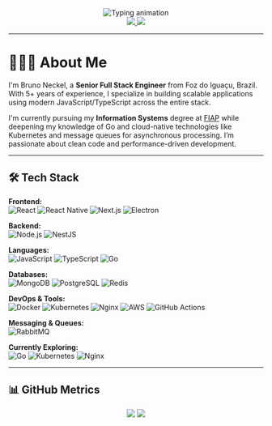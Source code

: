 <div align="center">
  <img src="https://readme-typing-svg.herokuapp.com?font=Fira+Code&pause=1000&color=22D3EE&center=true&vCenter=true&width=500&lines=Senior%20Software%20Engineer;TypeScript%20•%20React%20•%20Next.js%20•%20Node.js;Clean%20Code%20Advocate%20•%205%2B%20Years%20Experience" alt="Typing animation" />
</div>


<div align="center">
  <a href="https://www.linkedin.com/in/brunownk" target="_blank">
    <img src="https://img.shields.io/badge/LinkedIn-0077B5?style=for-the-badge&logo=linkedin&logoColor=white">
  </a>
  <a href="mailto:neckel.bw@gmail.com">
    <img src="https://img.shields.io/badge/Gmail-D14836?style=for-the-badge&logo=gmail&logoColor=white">
  </a>
</div>

---

<!-- LANG: EN -->
# 🧑🏻‍💻 About Me

I'm Bruno Neckel, a **Senior Full Stack Engineer** from Foz do Iguaçu, Brazil. With 5+ years of experience, I specialize in building scalable applications using modern JavaScript/TypeScript across the entire stack.

I'm currently pursuing my **Information Systems** degree at [FIAP](https://www.fiap.com.br) while deepening my knowledge of Go and cloud-native technologies like Kubernetes and message queues for asynchronous processing. I’m passionate about clean code and performance-driven development.

---

## 🛠 Tech Stack

**Frontend:**  
![React](https://img.shields.io/badge/React-20232A?style=flat&logo=react&logoColor=61DAFB)
![React Native](https://img.shields.io/badge/React%20Native-20232A?style=flat&logo=react&logoColor=61DAFB)
![Next.js](https://img.shields.io/badge/Next.js-000000?style=flat&logo=next.js&logoColor=white)
![Electron](https://img.shields.io/badge/Electron-2C2E3B?style=flat&logo=electron&logoColor=9FEAF9)

**Backend:**  
![Node.js](https://img.shields.io/badge/Node.js-339933?style=flat&logo=nodedotjs&logoColor=white)
![NestJS](https://img.shields.io/badge/NestJS-E0234E?style=flat&logo=nestjs&logoColor=white)

**Languages:**  
![JavaScript](https://img.shields.io/badge/JavaScript-F7DF1E?style=flat&logo=javascript&logoColor=black)
![TypeScript](https://img.shields.io/badge/TypeScript-007ACC?style=flat&logo=typescript&logoColor=white)
![Go](https://img.shields.io/badge/Go-00ADD8?style=flat&logo=go&logoColor=white)

**Databases:**  
![MongoDB](https://img.shields.io/badge/MongoDB-47A248?style=flat&logo=mongodb&logoColor=white)
![PostgreSQL](https://img.shields.io/badge/PostgreSQL-316192?style=flat&logo=postgresql&logoColor=white)
![Redis](https://img.shields.io/badge/Redis-DC382D?style=flat&logo=redis&logoColor=white)

**DevOps & Tools:**  
![Docker](https://img.shields.io/badge/Docker-2496ED?style=flat&logo=docker&logoColor=white)
![Kubernetes](https://img.shields.io/badge/Kubernetes-326CE5?style=flat&logo=kubernetes&logoColor=white)
![Nginx](https://img.shields.io/badge/Nginx-009639?style=flat&logo=nginx&logoColor=white)
![AWS](https://img.shields.io/badge/AWS-232F3E?style=flat&logo=amazonaws&logoColor=white)
![GitHub Actions](https://img.shields.io/badge/GitHub%20Actions-2088FF?style=flat&logo=github-actions&logoColor=white)

**Messaging & Queues:**  
![RabbitMQ](https://img.shields.io/badge/RabbitMQ-FF6600?style=flat&logo=rabbitmq&logoColor=white)

**Currently Exploring:**  
![Go](https://img.shields.io/badge/Go-00ADD8?style=flat&logo=go&logoColor=white)
![Kubernetes](https://img.shields.io/badge/Kubernetes-326CE5?style=flat&logo=kubernetes&logoColor=white)
![Nginx](https://img.shields.io/badge/Nginx-009639?style=flat&logo=nginx&logoColor=white)

---

## 📊 GitHub Metrics

<p align="center">
  <img src="https://github-readme-stats.vercel.app/api/top-langs/?username=brunownk&theme=react&hide_border=true&layout=compact" />
  <img src="https://github-readme-stats.vercel.app/api?username=brunownk&show_icons=true&theme=react&hide_border=true&count_private=true&hide=issues" />
</p>
